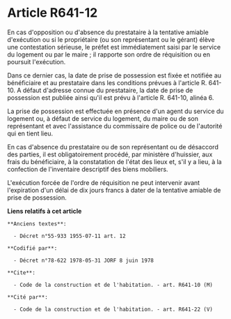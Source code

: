 # Article R641-12

En cas d'opposition ou d'absence du prestataire à la tentative amiable d'exécution ou si le propriétaire (ou son représentant
ou le gérant) élève une contestation sérieuse, le préfet est immédiatement saisi par le service du logement ou par le maire ;
il rapporte son ordre de réquisition ou en poursuit l'exécution.

Dans ce dernier cas, la date de prise de possession est fixée et notifiée au bénéficiaire et au prestataire dans les
conditions prévues à l'article R. 641-10. A défaut d'adresse connue du prestataire, la date de prise de possession est
publiée ainsi qu'il est prévu à l'article R. 641-10, alinéa 6.

La prise de possession est effectuée en présence d'un agent du service du logement ou, à défaut de service du logement, du
maire ou de son représentant et avec l'assistance du commissaire de police ou de l'autorité qui en tient lieu.

En cas d'absence du prestataire ou de son représentant ou de désaccord des parties, il est obligatoirement procédé, par
ministère d'huissier, aux frais du bénéficiaire, à la constatation de l'état des lieux et, s'il y a lieu, à la confection de
l'inventaire descriptif des biens mobiliers.

L'exécution forcée de l'ordre de réquisition ne peut intervenir avant l'expiration d'un délai de dix jours francs à dater de
la tentative amiable de prise de possession.

**Liens relatifs à cet article**

	**Anciens textes**:

	  - Décret n°55-933 1955-07-11 art. 12

	**Codifié par**:

	  - Décret n°78-622 1978-05-31 JORF 8 juin 1978

	**Cite**:

	  - Code de la construction et de l'habitation. - art. R641-10 (M)

	**Cité par**:

	  - Code de la construction et de l'habitation. - art. R641-22 (V)
